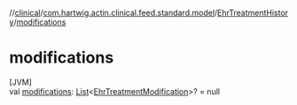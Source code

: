 //[clinical](../../../index.md)/[com.hartwig.actin.clinical.feed.standard.model](../index.md)/[EhrTreatmentHistory](index.md)/[modifications](modifications.md)

# modifications

[JVM]\
val [modifications](modifications.md): [List](https://kotlinlang.org/api/latest/jvm/stdlib/kotlin.collections/-list/index.html)&lt;[EhrTreatmentModification](../-ehr-treatment-modification/index.md)&gt;? = null
